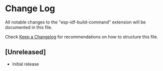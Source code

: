 # Change Log

All notable changes to the "esp-idf-build-command" extension will be documented in this file.

Check [Keep a Changelog](http://keepachangelog.com/) for recommendations on how to structure this file.

## [Unreleased]

- Initial release